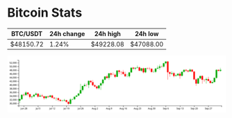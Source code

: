 # Bitcoin Stats

BTC/USDT|24h change|24h high|24h low|
|---|---|---|---|
|$48150.72|1.24%|$49228.08|$47088.00|

<img src="./chart.svg">

